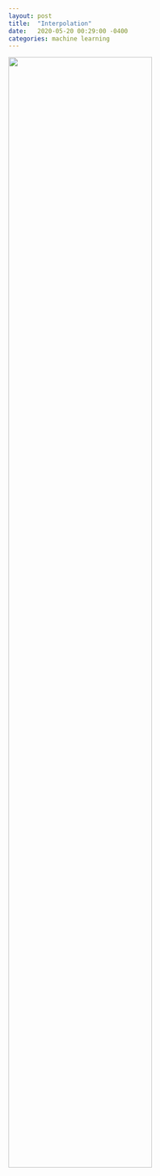 ```yaml
---
layout: post
title:  "Interpolation"
date:   2020-05-20 00:29:00 -0400
categories: machine learning
---
```




<img src="{{site.baseurl}}/media/sine_nw_singular.gif" alt="" style='height: 75%; width: 75%; object-fit: contain'>
